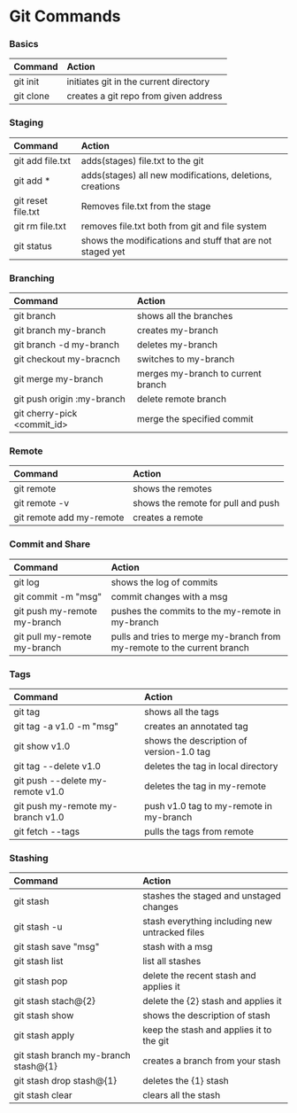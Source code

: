 # Git Commands

### Basics

| __Command__         | __Action__                             |
| :---                | :---                                   |
| git init            | initiates git in the current directory |
| git clone <address> | creates a git repo from given address  |

### Staging

| __Command__        | __Action__                                                |
| :---               | :---                                                      |
| git add file.txt   | adds(stages) file.txt to the git                          |
| git add *          | adds(stages) all new modifications, deletions, creations  |
| git reset file.txt | Removes file.txt from the stage                           |
| git rm file.txt    | removes file.txt both from git and file system            |
| git status         | shows the modifications and stuff that are not staged yet |

### Branching

| __Command__                 | __Action__                           |
| :---                        | :---                                 |
| git branch                  | shows all the branches             |
| git branch my-branch        | creates my-branch                  |
| git branch -d my-branch     | deletes my-branch                  |
| git checkout my-bracnch     | switches to my-branch              |
| git merge my-branch         | merges my-branch to current branch |
| git push origin :my-branch  | delete remote branch               |
| git cherry-pick <commit_id> | merge the specified commit         |

### Remote

| __Command__                        | __Action__                         |
| :---                               | :---                               |
| git remote                         | shows the remotes                  |
| git remote -v                      | shows the remote for pull and push |
| git remote add my-remote <address> | creates a remote                   |

### Commit and Share

| __Command__                  | __Action__                                         |
| :---                         | :---                                               |
| git log                      | shows the log of commits                         |
| git commit -m "msg"          | commit changes with a msg                        |
| git push my-remote my-branch | pushes the commits to the my-remote in my-branch |
| git pull my-remote my-branch | pulls and tries to merge my-branch from my-remote to the current branch

### Tags

| __Command__                       | __Action__                               |
| :---                              | :---                                     |
| git tag                           | shows all the tags                       |
| git tag -a v1.0 -m "msg"          | creates an annotated tag                 |
| git show v1.0                     | shows the description of version-1.0 tag |
| git tag --delete v1.0             | deletes the tag in local directory       |
| git push --delete my-remote v1.0  | deletes the tag in my-remote             |
| git push my-remote my-branch v1.0 | push v1.0 tag to my-remote in my-branch  |
| git fetch --tags                  | pulls the tags from remote               |

### Stashing

| __Command__                          | __Action__                                     |
| :---                                 | :---                                           |
| git stash                            | stashes the staged and unstaged changes        |
| git stash -u                         | stash everything including new untracked files |
| git stash save "msg"                 | stash with a msg                               |
| git stash list                       | list all stashes                               |
| git stash pop                        | delete the recent stash and applies it         |
| git stash stach@{2}                  | delete the {2} stash and applies it            |
| git stash show                       | shows the description of stash                 |
| git stash apply                      | keep the stash and applies it to the git       |
| git stash branch my-branch stash@{1} | creates a branch from your stash               |
| git stash drop stash@{1}             | deletes the {1} stash                          |
| git stash clear                      | clears all the stash                           |


